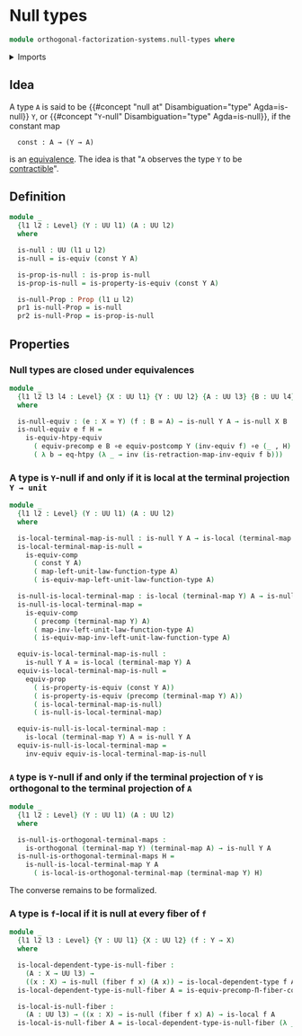 # Null types

```agda
module orthogonal-factorization-systems.null-types where
```

<details><summary>Imports</summary>

```agda
open import foundation.constant-maps
open import foundation.dependent-pair-types
open import foundation.equivalences
open import foundation.fibers-of-maps
open import foundation.function-extensionality
open import foundation.identity-types
open import foundation.postcomposition-functions
open import foundation.precomposition-functions
open import foundation.propositions
open import foundation.type-arithmetic-unit-type
open import foundation.unit-type
open import foundation.universal-property-equivalences
open import foundation.universal-property-family-of-fibers-of-maps
open import foundation.universe-levels

open import orthogonal-factorization-systems.local-maps
open import orthogonal-factorization-systems.local-types
open import orthogonal-factorization-systems.orthogonal-maps
```

</details>

## Idea

A type `A` is said to be
{{#concept "null at" Disambiguation="type" Agda=is-null}} `Y`, or
{{#concept "`Y`-null" Disambiguation="type" Agda=is-null}}, if the constant map

```text
  const : A → (Y → A)
```

is an [equivalence](foundation-core.equivalences.md). The idea is that "`A`
observes the type `Y` to be
[contractible](foundation-core.contractible-types.md)".

## Definition

```agda
module _
  {l1 l2 : Level} (Y : UU l1) (A : UU l2)
  where

  is-null : UU (l1 ⊔ l2)
  is-null = is-equiv (const Y A)

  is-prop-is-null : is-prop is-null
  is-prop-is-null = is-property-is-equiv (const Y A)

  is-null-Prop : Prop (l1 ⊔ l2)
  pr1 is-null-Prop = is-null
  pr2 is-null-Prop = is-prop-is-null
```

## Properties

### Null types are closed under equivalences

```agda
module _
  {l1 l2 l3 l4 : Level} {X : UU l1} {Y : UU l2} {A : UU l3} {B : UU l4}
  where

  is-null-equiv : (e : X ≃ Y) (f : B ≃ A) → is-null Y A → is-null X B
  is-null-equiv e f H =
    is-equiv-htpy-equiv
      ( equiv-precomp e B ∘e equiv-postcomp Y (inv-equiv f) ∘e (_ , H) ∘e f)
      ( λ b → eq-htpy (λ _ → inv (is-retraction-map-inv-equiv f b)))
```

### A type is `Y`-null if and only if it is local at the terminal projection `Y → unit`

```agda
module _
  {l1 l2 : Level} (Y : UU l1) (A : UU l2)
  where

  is-local-terminal-map-is-null : is-null Y A → is-local (terminal-map Y) A
  is-local-terminal-map-is-null =
    is-equiv-comp
      ( const Y A)
      ( map-left-unit-law-function-type A)
      ( is-equiv-map-left-unit-law-function-type A)

  is-null-is-local-terminal-map : is-local (terminal-map Y) A → is-null Y A
  is-null-is-local-terminal-map =
    is-equiv-comp
      ( precomp (terminal-map Y) A)
      ( map-inv-left-unit-law-function-type A)
      ( is-equiv-map-inv-left-unit-law-function-type A)

  equiv-is-local-terminal-map-is-null :
    is-null Y A ≃ is-local (terminal-map Y) A
  equiv-is-local-terminal-map-is-null =
    equiv-prop
      ( is-property-is-equiv (const Y A))
      ( is-property-is-equiv (precomp (terminal-map Y) A))
      ( is-local-terminal-map-is-null)
      ( is-null-is-local-terminal-map)

  equiv-is-null-is-local-terminal-map :
    is-local (terminal-map Y) A ≃ is-null Y A
  equiv-is-null-is-local-terminal-map =
    inv-equiv equiv-is-local-terminal-map-is-null
```

### `A` type is `Y`-null if and only if the terminal projection of `Y` is orthogonal to the terminal projection of `A`

```agda
module _
  {l1 l2 : Level} (Y : UU l1) (A : UU l2)
  where

  is-null-is-orthogonal-terminal-maps :
    is-orthogonal (terminal-map Y) (terminal-map A) → is-null Y A
  is-null-is-orthogonal-terminal-maps H =
    is-null-is-local-terminal-map Y A
      ( is-local-is-orthogonal-terminal-map (terminal-map Y) H)
```

The converse remains to be formalized.

### A type is `f`-local if it is null at every fiber of `f`

```agda
module _
  {l1 l2 l3 : Level} {Y : UU l1} {X : UU l2} (f : Y → X)
  where

  is-local-dependent-type-is-null-fiber :
    (A : X → UU l3) →
    ((x : X) → is-null (fiber f x) (A x)) → is-local-dependent-type f A
  is-local-dependent-type-is-null-fiber A = is-equiv-precomp-Π-fiber-condition

  is-local-is-null-fiber :
    (A : UU l3) → ((x : X) → is-null (fiber f x) A) → is-local f A
  is-local-is-null-fiber A = is-local-dependent-type-is-null-fiber (λ _ → A)
```
